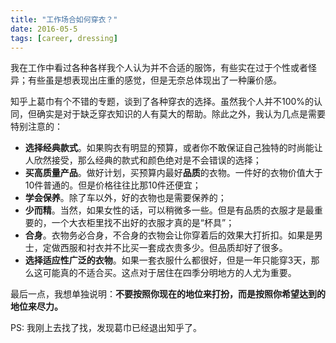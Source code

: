 ```yaml
---
title: "工作场合如何穿衣？"
date: 2016-05-5
tags: [career, dressing]
---
```


我在工作中看过各种各样我个人认为并不合适的服饰，有些实在过于个性或者怪异；有些虽是想表现出庄重的感觉，但是无奈总体现出了一种廉价感。

知乎上葛巾有个不错的专题，谈到了各种穿衣的选择。虽然我个人并不100%的认同，但确实是对于缺乏穿衣知识的人有莫大的帮助。除此之外，我认为几点是需要特别注意的：

- **选择经典款式**。如果购衣有明显的预算，或者你不敢保证自己独特的时尚能让人欣然接受，那么经典的款式和颜色绝对是不会错误的选择；
- **买高质量产品**。做好计划，买预算内最好**品质**的衣物。一件好的衣物价值大于10件普通的。但是价格往往比那10件还便宜；
- **学会保养**。除了车以外，好的衣物也是需要保养的；
- **少而精**。当然，如果女性的话，可以稍微多一些。但是有品质的衣服才是最重要的，一个大衣柜里找不出好的衣服才真的是“杯具”；
- **合身**。衣物务必合身，不合身的衣物会让你穿着后的效果大打折扣。如果是男士，定做西服和衬衣并不比买一套成衣贵多少。但品质却好了很多。
- **选择适应性广泛的衣物**。如果一套衣服什么都很好，但是一年只能穿3天，那么这可能真的不适合买。这点对于居住在四季分明地方的人尤为重要。

最后一点，我想单独说明：**不要按照你现在的地位来打扮，而是按照你希望达到的地位来尽力。**

PS: 我刚上去找了找，发现葛巾已经退出知乎了。
